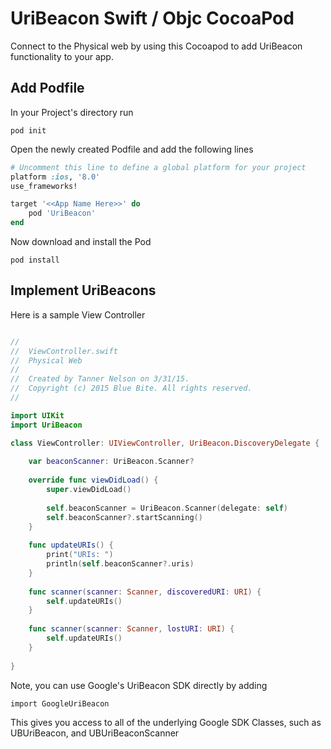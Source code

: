 # UriBeacon Swift / Objc CocoaPod

Connect to the Physical web by using this Cocoapod to add UriBeacon functionality to your app.

## Add Podfile

In your Project's directory run

`pod init`

Open the newly created Podfile and add the following lines

```ruby
# Uncomment this line to define a global platform for your project
platform :ios, '8.0'
use_frameworks!

target '<<App Name Here>>' do
    pod 'UriBeacon'
end
```

Now download and install the Pod

`pod install`

## Implement UriBeacons

Here is a sample View Controller

```swift

//
//  ViewController.swift
//  Physical Web
//
//  Created by Tanner Nelson on 3/31/15.
//  Copyright (c) 2015 Blue Bite. All rights reserved.
//

import UIKit
import UriBeacon

class ViewController: UIViewController, UriBeacon.DiscoveryDelegate {
    
    var beaconScanner: UriBeacon.Scanner?
    
    override func viewDidLoad() {
        super.viewDidLoad()
        
        self.beaconScanner = UriBeacon.Scanner(delegate: self)
        self.beaconScanner?.startScanning()
    }
    
    func updateURIs() {
        print("URIs: ")
        println(self.beaconScanner?.uris)
    }
    
    func scanner(scanner: Scanner, discoveredURI: URI) {
        self.updateURIs()
    }
    
    func scanner(scanner: Scanner, lostURI: URI) {
        self.updateURIs()
    }
    
}

```

Note, you can use Google's UriBeacon SDK directly by adding

`import GoogleUriBeacon`

This gives you access to all of the underlying Google SDK Classes, such as UBUriBeacon, and UBUriBeaconScanner
